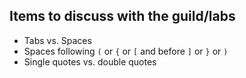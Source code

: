 ## Items to discuss with the guild/labs

- Tabs vs. Spaces
- Spaces following `(` or `{` or `[` and before `]` or `}` or `)`
- Single quotes vs. double quotes
